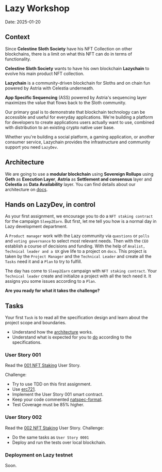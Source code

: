 # Lazy Workshop

Date: 2025-01-20

## Context

Since **Celestine Sloth Society** have his NFT Collection on other blockchains, there is a limit on what this NFT can do in terms of functionality.

**Celestine Sloth Society** wants to have his own blockchain **Lazychain** to evolve his main product NFT collection.

**Lazychain** is a community-driven blockchain for Sloths and on chain fun powered by Astria with Celestia underneath.

**App Specific Sequencing** (ASS) powered by Astria's sequencing layer maximizes the value that flows back to the Sloth community.

Our primary goal is to demonstrate that blockchain technology can be accessible and useful for everyday applications.
We're building a platform for developers to create applications users actually want to use, combined with distribution to an existing crypto native user base.

Whether you're building a social platform, a gaming application, or another consumer service, Lazychain provides the infrastructure and community support you need `LazyDev`.

## Architecture

We are going to use a **modular blockchain** using **Sovereign Rollups** using **Geth** as **Execution Layer**, **Astria** as **Settlement and consensus** layer and **Celestia** as **Data Availability** layer. You can find details about our architecture on [docs](https://github.com/Lazychain/docs/blob/main/learn/adr/0013-astria.md#architecture).

## Hands on LazyDev, in control

As your first assignment, we encourage you to do a `NFT staking contract` for the campaign `Sleep2Earn`.
But first, let me tell you how is a normal day in Lazy development department.

A `Product manager` work with the Lazy community via `questions` or `polls` and `voting governance` to select most relevant needs.
Then with the `CEO` establish a course of decisions and funding.
With the help of `Analist, Technical leader and a UX` give life to a project on `docs`.
This project is taken by the `Project Manager` and the `Technical Leader` and create all the `Tasks` need it and a `Plan` to try to fulfill.

The day has come to `Sleep2Earn` campaign with `NFT staking contract`.
Your `Technical leader` create and initialize a project with all the tech need it. 
It assigns you some issues according to a `Plan`.

**Are you ready for what it takes the challenge?**

## Tasks

Your first `Task` is to read all the specification design and learn about the project scope and boundaries.

- Understand how the [architecture](docs/specifications.md#architecture) works.
- Understand what is expected for you to [do](docs/specifications.md#integration) according to the specifications.

### User Story 001

Read the [001 NFT Staking](docs/stories/0001-nft-staking.md) User Story.

Challenge:

- Try to use TDD on this first assignment.
- Use [erc721](https://docs.openzeppelin.com/contracts/5.x/erc721).
- Implement the User Story 001 smart contract.
- Keep your code commented [natspec-format](https://docs.soliditylang.org/en/latest/natspec-format.html).
- Test Coverage must be 85% higher.

### User Story 002

Read the [002 NFT Staking](docs/stories/0002-nft-unstaking.md) User Story.
Challenge:

- Do the same tasks as `User Story 0001`
- Deploy and run the tests over local blockchain.

### Deployment on Lazy testnet

Soon.
